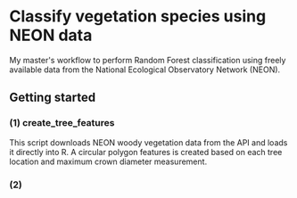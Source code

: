 # Classify vegetation species using NEON data
My master's workflow to perform Random Forest classification using freely available data from the National Ecological Observatory Network (NEON). 

## Getting started 

### (1) create_tree_features 
This script downloads NEON woody vegetation data from the API and loads it directly into R. A circular polygon features is created based on each tree location and maximum crown diameter measurement. 

### (2) 